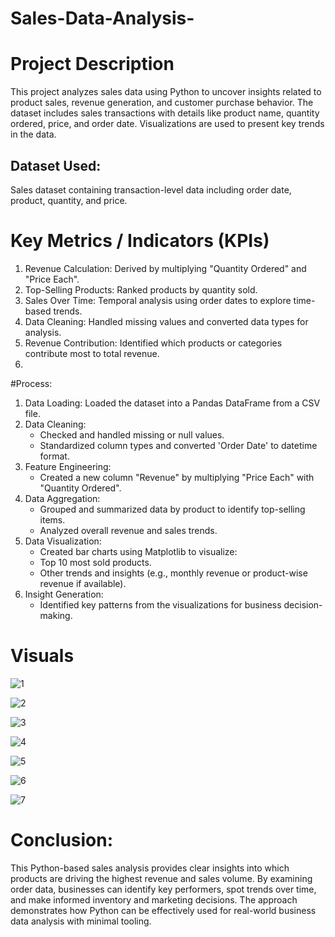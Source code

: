 # Sales-Data-Analysis-

# Project Description

This project analyzes sales data using Python to uncover insights related to product sales, revenue generation, and customer purchase behavior. 
The dataset includes sales transactions with details like product name, quantity ordered, price, and order date. Visualizations are used to present key trends in the data.

## Dataset Used:
Sales dataset containing transaction-level data including order date, product, quantity, and price.

# Key Metrics / Indicators (KPIs)

1. Revenue Calculation: Derived by multiplying "Quantity Ordered" and "Price Each".
2. Top-Selling Products: Ranked products by quantity sold.
3. Sales Over Time: Temporal analysis using order dates to explore time-based trends.
4. Data Cleaning: Handled missing values and converted data types for analysis.
5. Revenue Contribution: Identified which products or categories contribute most to total revenue.
6. 
#Process:

1. Data Loading: Loaded the dataset into a Pandas DataFrame from a CSV file.
2. Data Cleaning:
   - Checked and handled missing or null values.
   - Standardized column types and converted 'Order Date' to datetime format.
3. Feature Engineering:
   - Created a new column "Revenue" by multiplying "Price Each" with "Quantity Ordered".
4. Data Aggregation:
   - Grouped and summarized data by product to identify top-selling items.
   - Analyzed overall revenue and sales trends.
5. Data Visualization:
   - Created bar charts using Matplotlib to visualize:
   - Top 10 most sold products.
   - Other trends and insights (e.g., monthly revenue or product-wise revenue if available).
6. Insight Generation:
   - Identified key patterns from the visualizations for business decision-making.
     
# Visuals

![1](https://github.com/user-attachments/assets/07bab319-6aa0-43b5-84b2-d396e1bf16ac)


![2](https://github.com/user-attachments/assets/4f570979-f893-439c-8e3a-175993330230)


![3](https://github.com/user-attachments/assets/1878d77b-8abf-482c-8efd-9750c38b7fa1)


![4](https://github.com/user-attachments/assets/3dbbbbe1-31b1-4433-82d0-c7de6a5245f7)


![5](https://github.com/user-attachments/assets/27921646-88aa-4629-bf8d-ba82438f695b)


![6](https://github.com/user-attachments/assets/1ce96760-6156-4309-9089-23b5107dbd7b)


![7](https://github.com/user-attachments/assets/aa52c3df-75eb-430a-a727-22d74d95e52b)


# Conclusion:

This Python-based sales analysis provides clear insights into which products are driving the highest revenue and sales volume. 
By examining order data, businesses can identify key performers, spot trends over time, and make informed inventory and marketing decisions. 
The approach demonstrates how Python can be effectively used for real-world business data analysis with minimal tooling.
